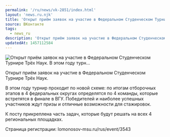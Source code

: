 ```yaml
---
permalink: '/ru/news/vk-2851/index.html'
layout: 'news.ru.njk'
title: 'Открыт приём заявок на участие в Федеральном Студенческом Турнире Трёх Наук. В этом году турн'
source: ВКонтакте
tags:
  - news_ru
description: 'Открыт приём заявок на участие в Федеральном Студенческом Турнире Трёх Наук. В этом году турн…'
updatedAt: 1457112584
---
```

![Открыт приём заявок на участие в Федеральном Студенческом Турнире Трёх Наук. В этом году турн…](https://sun9-19.userapi.com/impf/c631825/v631825950/17c24/ltzmC3yYePc.jpg?size=1280x816&quality=96&proxy=1&sign=3ebd80fcc752b3ce13f15197c2571232&c_uniq_tag=nbkxT1ELqq8VAlusbyCfeiXzr3s913cSekz3eewQuHY&type=album)

Открыт приём заявок на участие в Федеральном Студенческом Турнире Трёх Наук.

В этом году турнир проходит по новой схеме: по итогам отборочных этапов в 4 федеральных округах определятся по 4 команды, которые встретятся в финале в ВГУ. Победителей и наиболее успешных участников ждут призы и отличные возможности для стажировок.

К посту прикреплена часть задач, которые будут решать на всех 4 региональных площадках.

Страница регистрации: lomonosov-msu.ru/rus/event/3543
